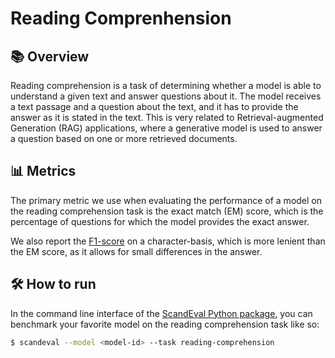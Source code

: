 # Reading Comprenhension


## 📚 Overview

Reading comprehension is a task of determining whether a model is able to understand a
given text and answer questions about it. The model receives a text passage and a
question about the text, and it has to provide the answer as it is stated in the text.
This is very related to Retrieval-augmented Generation (RAG) applications, where a
generative model is used to answer a question based on one or more retrieved documents.


## 📊 Metrics

The primary metric we use when evaluating the performance of a model on the reading
comprehension task is the exact match (EM) score, which is the percentage of questions
for which the model provides the exact answer.

We also report the [F1-score](https://en.wikipedia.org/wiki/F1_score) on a
character-basis, which is more lenient than the EM score, as it allows for small
differences in the answer.


## 🛠️ How to run

In the command line interface of the [ScandEval Python package](/python-package.md), you
can benchmark your favorite model on the reading comprehension task like so:

```bash
$ scandeval --model <model-id> --task reading-comprehension
```
